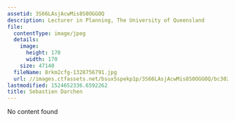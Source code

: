 ```yaml
---
assetid: 3S66LAsjAcwMis8S0OGGOQ
description: Lecturer in Planning, The University of Queensland
file:
  contentType: image/jpeg
  details:
    image:
      height: 170
      width: 170
    size: 47140
  fileName: 8rkm2cfg-1328756791.jpg
  url: //images.ctfassets.net/bsux5spekp1p/3S66LAsjAcwMis8S0OGGOQ/bc3028a4a061cade94001d8106144341/8rkm2cfg-1328756791.jpg
lastmodified: 1524652336.6592262
title: Sebastien Darchen
---
```

No content found